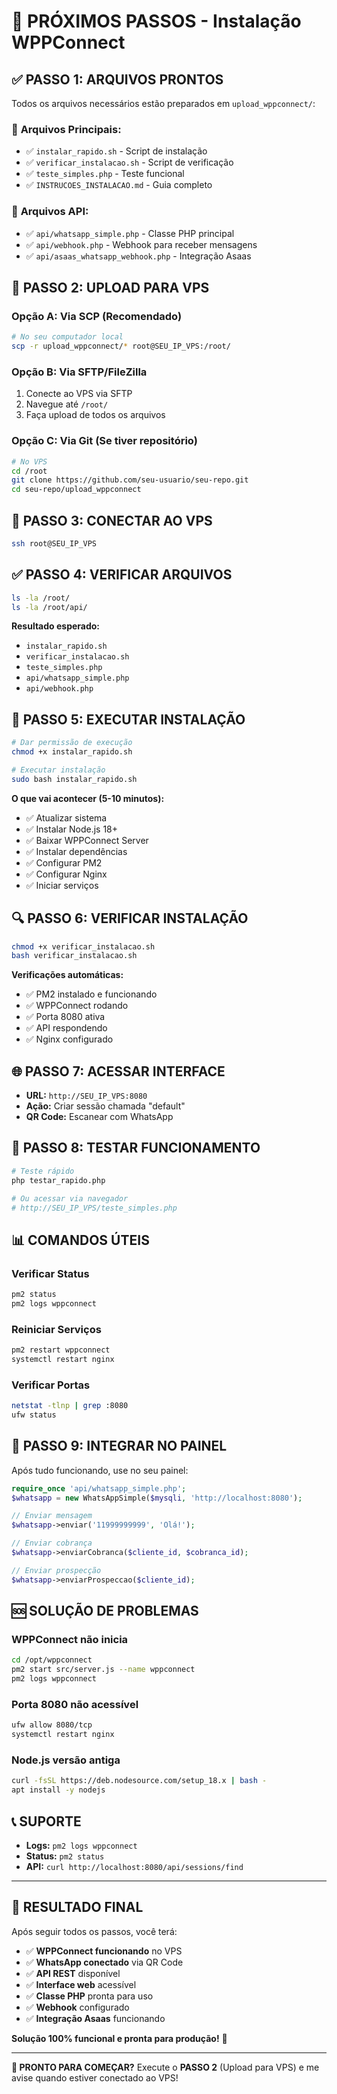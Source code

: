 # 🚀 PRÓXIMOS PASSOS - Instalação WPPConnect

## ✅ **PASSO 1: ARQUIVOS PRONTOS**

Todos os arquivos necessários estão preparados em `upload_wppconnect/`:

### 📁 **Arquivos Principais:**
- ✅ `instalar_rapido.sh` - Script de instalação
- ✅ `verificar_instalacao.sh` - Script de verificação
- ✅ `teste_simples.php` - Teste funcional
- ✅ `INSTRUCOES_INSTALACAO.md` - Guia completo

### 📁 **Arquivos API:**
- ✅ `api/whatsapp_simple.php` - Classe PHP principal
- ✅ `api/webhook.php` - Webhook para receber mensagens
- ✅ `api/asaas_whatsapp_webhook.php` - Integração Asaas

## 🎯 **PASSO 2: UPLOAD PARA VPS**

### **Opção A: Via SCP (Recomendado)**
```bash
# No seu computador local
scp -r upload_wppconnect/* root@SEU_IP_VPS:/root/
```

### **Opção B: Via SFTP/FileZilla**
1. Conecte ao VPS via SFTP
2. Navegue até `/root/`
3. Faça upload de todos os arquivos

### **Opção C: Via Git (Se tiver repositório)**
```bash
# No VPS
cd /root
git clone https://github.com/seu-usuario/seu-repo.git
cd seu-repo/upload_wppconnect
```

## 🔗 **PASSO 3: CONECTAR AO VPS**

```bash
ssh root@SEU_IP_VPS
```

## ✅ **PASSO 4: VERIFICAR ARQUIVOS**

```bash
ls -la /root/
ls -la /root/api/
```

**Resultado esperado:**
- `instalar_rapido.sh`
- `verificar_instalacao.sh`
- `teste_simples.php`
- `api/whatsapp_simple.php`
- `api/webhook.php`

## 🚀 **PASSO 5: EXECUTAR INSTALAÇÃO**

```bash
# Dar permissão de execução
chmod +x instalar_rapido.sh

# Executar instalação
sudo bash instalar_rapido.sh
```

**O que vai acontecer (5-10 minutos):**
- ✅ Atualizar sistema
- ✅ Instalar Node.js 18+
- ✅ Baixar WPPConnect Server
- ✅ Instalar dependências
- ✅ Configurar PM2
- ✅ Configurar Nginx
- ✅ Iniciar serviços

## 🔍 **PASSO 6: VERIFICAR INSTALAÇÃO**

```bash
chmod +x verificar_instalacao.sh
bash verificar_instalacao.sh
```

**Verificações automáticas:**
- ✅ PM2 instalado e funcionando
- ✅ WPPConnect rodando
- ✅ Porta 8080 ativa
- ✅ API respondendo
- ✅ Nginx configurado

## 🌐 **PASSO 7: ACESSAR INTERFACE**

- **URL:** `http://SEU_IP_VPS:8080`
- **Ação:** Criar sessão chamada "default"
- **QR Code:** Escanear com WhatsApp

## 🧪 **PASSO 8: TESTAR FUNCIONAMENTO**

```bash
# Teste rápido
php testar_rapido.php

# Ou acessar via navegador
# http://SEU_IP_VPS/teste_simples.php
```

## 📊 **COMANDOS ÚTEIS**

### Verificar Status
```bash
pm2 status
pm2 logs wppconnect
```

### Reiniciar Serviços
```bash
pm2 restart wppconnect
systemctl restart nginx
```

### Verificar Portas
```bash
netstat -tlnp | grep :8080
ufw status
```

## 🎯 **PASSO 9: INTEGRAR NO PAINEL**

Após tudo funcionando, use no seu painel:

```php
require_once 'api/whatsapp_simple.php';
$whatsapp = new WhatsAppSimple($mysqli, 'http://localhost:8080');

// Enviar mensagem
$whatsapp->enviar('11999999999', 'Olá!');

// Enviar cobrança
$whatsapp->enviarCobranca($cliente_id, $cobranca_id);

// Enviar prospecção
$whatsapp->enviarProspeccao($cliente_id);
```

## 🆘 **SOLUÇÃO DE PROBLEMAS**

### WPPConnect não inicia
```bash
cd /opt/wppconnect
pm2 start src/server.js --name wppconnect
pm2 logs wppconnect
```

### Porta 8080 não acessível
```bash
ufw allow 8080/tcp
systemctl restart nginx
```

### Node.js versão antiga
```bash
curl -fsSL https://deb.nodesource.com/setup_18.x | bash -
apt install -y nodejs
```

## 📞 **SUPORTE**

- **Logs:** `pm2 logs wppconnect`
- **Status:** `pm2 status`
- **API:** `curl http://localhost:8080/api/sessions/find`

---

## 🎉 **RESULTADO FINAL**

Após seguir todos os passos, você terá:

- ✅ **WPPConnect funcionando** no VPS
- ✅ **WhatsApp conectado** via QR Code
- ✅ **API REST** disponível
- ✅ **Interface web** acessível
- ✅ **Classe PHP** pronta para uso
- ✅ **Webhook** configurado
- ✅ **Integração Asaas** funcionando

**Solução 100% funcional e pronta para produção!** 🚀

---

**🎯 PRONTO PARA COMEÇAR?**
Execute o **PASSO 2** (Upload para VPS) e me avise quando estiver conectado ao VPS! 